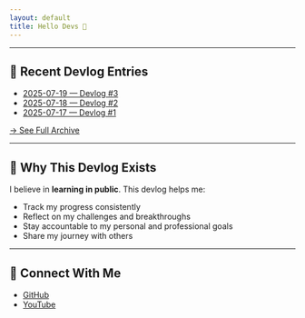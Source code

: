 ```yaml
---
layout: default
title: Hello Devs 📓
---
```


<link rel="stylesheet" href="{{ '/assets/css/style.css' | relative_url }}">

<span id="typed-welcome"></span>

---

## 📅 Recent Devlog Entries
- [2025-07-19 — Devlog #3](/devlog/logs/2025-07-19/)
- [2025-07-18 — Devlog #2]({{site.baseurl}}/logs/2025-07-18/)
- [2025-07-17 — Devlog #1]({{site.baseurl}}/logs/2025-07-17/)

[→ See Full Archive]({{site.baseurl}}/archive/)

---

## 🎯 Why This Devlog Exists
I believe in **learning in public**.
This devlog helps me:
- Track my progress consistently
- Reflect on my challenges and breakthroughs
- Stay accountable to my personal and professional goals
- Share my journey with others

---

## 🔗 Connect With Me
- [GitHub](https://github.com/IntScription)
- [YouTube](https://www.youtube.com/@idkythisisme)

